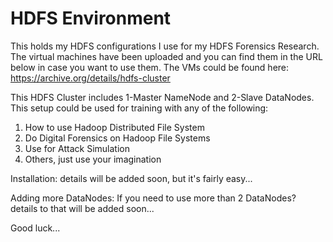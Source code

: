 # HDFS Environment

This holds my HDFS configurations I use for my HDFS Forensics Research. The virtual machines have been uploaded and you can find them in the URL below in case you want to use them. The VMs could be found here:
https://archive.org/details/hdfs-cluster

This HDFS Cluster includes 1-Master NameNode and 2-Slave DataNodes. This setup could be used for training with any of the following:
1. How to use Hadoop Distributed File System
2. Do Digital Forensics on Hadoop File Systems
3. Use for Attack Simulation
4. Others, just use your imagination

Installation: details will be added soon, but it's fairly easy...

Adding more DataNodes: If you need to use more than 2 DataNodes? details to that will be added soon...

Good luck...
